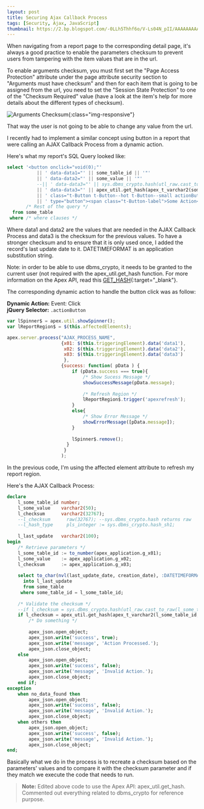 ```yaml
---
layout: post
title: Securing Ajax Callback Process
tags: [Security, Ajax, JavaScript]
thumbnail: https://2.bp.blogspot.com/-0LLh5Thhf6o/V-Ls04N_pII/AAAAAAAAAOk/crYvzKRDdyEq2tNMztz1cPovbJyOhtmIACLcB/s72-c/arguments-checksum.png
---
```


When navigating from a report page to the corresponding detail page, it's always a good practice to enable the parameters checksum to prevent users from tampering with the item values that are in the url.

To enable arguments checksum, you must first set the "Page Access Protection" attribute under the page attribute security section to "Arguments must have checksum" and then for each item that is going to be assigned from the url, you need to set the "Session State Protection" to one of the "Checksum Required" value (have a look at the item's help for more details about the different types of checksum).

![Arguments Checksum](https://2.bp.blogspot.com/-0LLh5Thhf6o/V-Ls04N_pII/AAAAAAAAAOk/crYvzKRDdyEq2tNMztz1cPovbJyOhtmIACLcB/s1600/arguments-checksum.png "Arguments Checksum"){:class="img-responsive"}

That way the user is not going to be able to change any value from the url.

I recently had to implement a similar concept using button in a report that were calling an AJAX Callback Process from a dynamic action.

Here's what my report's SQL Query looked like:
```sql
select '<button onclick="void(0);"'
           || ' data-data1="' || some_table_id || '"'
           || ' data-data2="' || some_value || '"'
           --|| ' data-data3="' || sys.dbms_crypto.hash(utl_raw.cast_to_raw(some_table_id || some_value || to_char(nvl(last_update_date, creation_date), :DATETIMEFORMAT)), 3) || '"' /* Where 3 -> SHA-1 from sys.dbms_crypto.hash_sh1 */
           || ' data-data3="' || apex_util.get_hash(apex_t_varchar2(some_table_id, some_value, to_char(nvl(last_update_date, creation_date), :DATETIMEFORMAT))) || '"'
           || ' class="t-Button t-Button--hot t-Button--small actionButton"'
           || ' type="button"><span class="t-Button-label">Some Action</span></button>'
       /* Rest of the query */
  from some_table
 where /* where clauses */
```

Where data1 and data2 are the values that are needed in the AJAX Callback Process and data3 is the checksum for the previous values.
To have a stronger checksum and to ensure that it is only used once, I added the record's last update date to it.
DATETIMEFORMAT is an application substitution string.

Note: in order to be able to use dbms_crypto, it needs to be granted to the current user (not required with the apex_util.get_hash function.
For more information on the Apex API, read this [GET_HASH](http://docs.oracle.com/cd/E59726_01/doc.50/e39149/apex_util.htm#AEAPI30207){:target="_blank"}.

The corresponding dynamic action to handle the button click was as follow:

**Dynamic Action:** Event: Click  
**jQuery Selector:** `.actionButton`
```javascript
var lSpinner$ = apex.util.showSpinner();
var lReportRegion$ = $(this.affectedElements);

apex.server.process("AJAX_PROCESS_NAME",
                    {x01: $(this.triggeringElement).data('data1'),
                     x02: $(this.triggeringElement).data('data2'),
                     x03: $(this.triggeringElement).data('data3')
                     },
                    {success: function( pData ) {
                        if (pData.success === true){
                            /* Show Sucess Message */
                            showSuccessMessage(pData.message);
                            
                            /* Refresh Region */
                            lReportRegion$.trigger('apexrefresh');
                        }
                        else{
                            /* Show Error Message */
                            showErrorMessage([pData.message]);
                        }
                        
                        lSpinner$.remove();
                      }
                     }
                    );
```

In the previous code, I'm using the affected element attribute to refresh my report region.

Here's the AJAX Callback Process:
```sql
declare
    l_some_table_id number;
    l_some_value    varchar2(50);
    l_checksum      varchar2(32767);
    --l_checksum      raw(32767); --sys.dbms_crypto.hash returns raw
    --l_hash_type     pls_integer := sys.dbms_crypto.hash_sh1;
    
    l_last_update   varchar2(100);
begin
    /* Retrieve parameters */
    l_some_table_id := to_number(apex_application.g_x01);
    l_some_value    := apex_application.g_x02;
    l_checksum      := apex_application.g_x03;
    
    select to_char(nvl(last_update_date, creation_date), :DATETIMEFORMAT)
      into l_last_update
      from some_table
     where some_table_id = l_some_table_id;
    
    /* Validate the checksum */
    --if l_checksum = sys.dbms_crypto.hash(utl_raw.cast_to_raw(l_some_table_id || l_some_value || l_last_update), l_hash_type) then
    if l_checksum = apex_util.get_hash(apex_t_varchar2(l_some_table_id, l_some_value, l_last_update)) then
        /* Do something */
        
        apex_json.open_object;
        apex_json.write('success', true);
        apex_json.write('message', 'Action Processed.');
        apex_json.close_object;
    else
        apex_json.open_object;
        apex_json.write('success', false);
        apex_json.write('message', 'Invalid Action.');
        apex_json.close_object;
    end if;
exception
    when no_data_found then
        apex_json.open_object;
        apex_json.write('success', false);
        apex_json.write('message', 'Invalid Action.');
        apex_json.close_object;
    when others then
        apex_json.open_object;
        apex_json.write('success', false);
        apex_json.write('message', 'Invalid Action.');
        apex_json.close_object;
end;
```

Basically what we do in the process is to recreate a checksum based on the parameters' values and to compare it with the checksum parameter and if they match we execute the code that needs to run. 

> **Note:** Edited above code to use the Apex API: apex_util.get_hash. Commented out everything related to dbms_crypto for reference purpose.